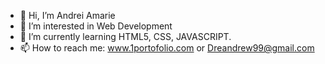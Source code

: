 - 👋 Hi, I’m Andrei Amarie
- 👀 I’m interested in Web Development
- 🌱 I’m currently learning HTML5, CSS, JAVASCRIPT.
- 📫 How to reach me: www.1portofolio.com    or   Dreandrew99@gmail.com
